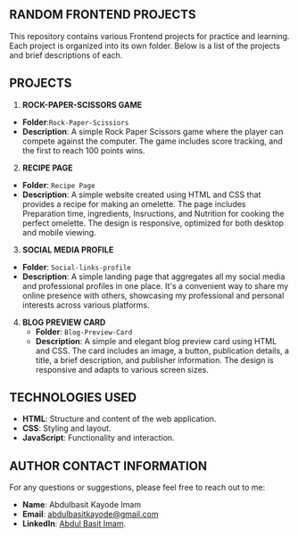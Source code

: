 ## RANDOM FRONTEND PROJECTS
This repository contains various Frontend projects for practice and learning. Each project is organized into its own folder. Below is a list of the projects and brief descriptions of each.

## PROJECTS

1. **ROCK-PAPER-SCISSORS GAME**
- **Folder**:`Rock-Paper-Scissiors`
- **Description**: A simple Rock Paper Scissors game where the player can compete against the computer. The game includes score tracking, and the first to reach 100 points wins. 

2. **RECIPE PAGE**

- **Folder**: `Recipe Page`
- **Description**: A simple website created using HTML and CSS that provides a recipe for making an omelette. The page includes Preparation time, ingredients, Insructions, and Nutrition for cooking the perfect omelette. The design is responsive, optimized for both desktop and mobile viewing.

3. **SOCIAL MEDIA PROFILE**

- **Folder**: `Social-links-profile`
- **Description**: A simple landing page that aggregates all my social media and professional profiles in one place. It's a convenient way to share my online presence with others, showcasing my professional and personal interests across various platforms.

4. **BLOG PREVIEW CARD**
    - **Folder**: `Blog-Preview-Card`
    - **Description**: A simple and elegant blog preview card using HTML and CSS. The card includes an image, a button, publication details, a title, a brief description, and publisher information. The design is responsive and adapts to various screen sizes.

## TECHNOLOGIES USED

- **HTML**: Structure and content of the web application.
- **CSS**: Styling and layout.
- **JavaScript**: Functionality and interaction.

<!-- # SCREENSHOT🖼️
![screenshot](final.png) -->

## AUTHOR CONTACT INFORMATION
For any questions or suggestions, please feel free to reach out to me:

- **Name**: Abdulbasit Kayode Imam
- **Email**: abdulbasitkayode@gmail.com
- **LinkedIn**: [Abdul Basit Imam](https://www.linkedin.com/in/abdulbasitimam).